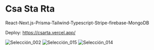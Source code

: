 # Csa Sta Rta

React-Next.js-Prisma-Tailwind-Typescript-Stripe-firebase-MongoDB

Deploy: https://csarta.vercel.app/

![Selección_002](https://github.com/Alek30k/Alek30k/assets/101005998/048eb6a7-dadc-4ef9-ac43-67e5fd11ea0d)
![Selección_015](https://github.com/Alek30k/Alek30k/assets/101005998/044d05ac-47b4-4326-9d28-a0b22e0c1543)
![Selección_014](https://github.com/Alek30k/Alek30k/assets/101005998/3e49790f-a9e8-4c02-94bd-f92595d528b1)
